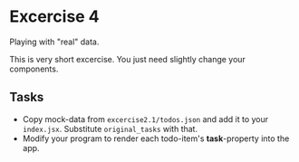 # Excercise 4

Playing with "real" data.

This is very short excercise. You just need slightly change your components.


## Tasks
- Copy mock-data from `excercise2.1/todos.json` and add it to your `index.jsx`. Substitute `original_tasks` with that.
- Modify your program to render each todo-item's **task**-property into the app.
